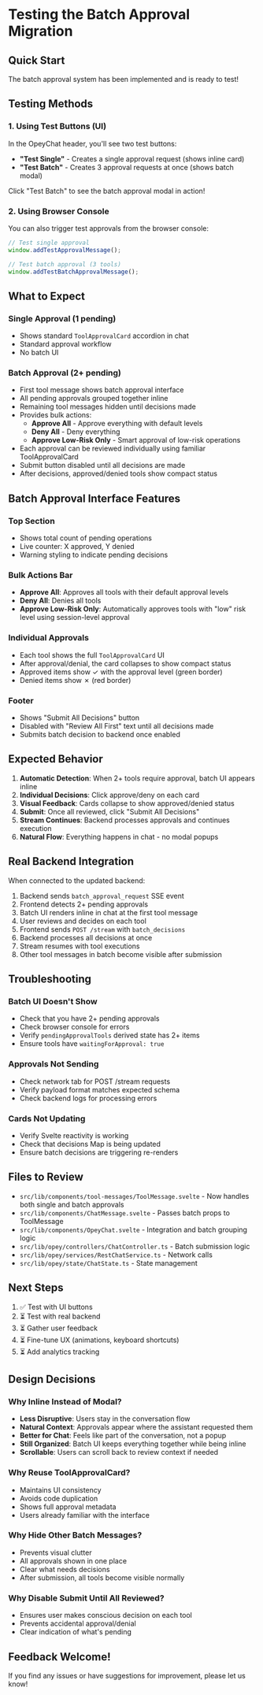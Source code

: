 # Testing the Batch Approval Migration

## Quick Start

The batch approval system has been implemented and is ready to test!

## Testing Methods

### 1. Using Test Buttons (UI)

In the OpeyChat header, you'll see two test buttons:

- **"Test Single"** - Creates a single approval request (shows inline card)
- **"Test Batch"** - Creates 3 approval requests at once (shows batch modal)

Click "Test Batch" to see the batch approval modal in action!

### 2. Using Browser Console

You can also trigger test approvals from the browser console:

```javascript
// Test single approval
window.addTestApprovalMessage();

// Test batch approval (3 tools)
window.addTestBatchApprovalMessage();
```

## What to Expect

### Single Approval (1 pending)
- Shows standard `ToolApprovalCard` accordion in chat
- Standard approval workflow
- No batch UI

### Batch Approval (2+ pending)
- First tool message shows batch approval interface
- All pending approvals grouped together inline
- Remaining tool messages hidden until decisions made
- Provides bulk actions:
  - **Approve All** - Approve everything with default levels
  - **Deny All** - Deny everything
  - **Approve Low-Risk Only** - Smart approval of low-risk operations
- Each approval can be reviewed individually using familiar ToolApprovalCard
- Submit button disabled until all decisions are made
- After decisions, approved/denied tools show compact status

## Batch Approval Interface Features

### Top Section
- Shows total count of pending operations
- Live counter: X approved, Y denied
- Warning styling to indicate pending decisions

### Bulk Actions Bar
- **Approve All**: Approves all tools with their default approval levels
- **Deny All**: Denies all tools
- **Approve Low-Risk Only**: Automatically approves tools with "low" risk level using session-level approval

### Individual Approvals
- Each tool shows the full `ToolApprovalCard` UI
- After approval/denial, the card collapses to show compact status
- Approved items show ✓ with the approval level (green border)
- Denied items show ✗ (red border)

### Footer
- Shows "Submit All Decisions" button
- Disabled with "Review All First" text until all decisions made
- Submits batch decision to backend once enabled

## Expected Behavior

1. **Automatic Detection**: When 2+ tools require approval, batch UI appears inline
2. **Individual Decisions**: Click approve/deny on each card
3. **Visual Feedback**: Cards collapse to show approved/denied status
4. **Submit**: Once all reviewed, click "Submit All Decisions"
5. **Stream Continues**: Backend processes approvals and continues execution
6. **Natural Flow**: Everything happens in chat - no modal popups

## Real Backend Integration

When connected to the updated backend:

1. Backend sends `batch_approval_request` SSE event
2. Frontend detects 2+ pending approvals
3. Batch UI renders inline in chat at the first tool message
4. User reviews and decides on each tool
5. Frontend sends `POST /stream` with `batch_decisions`
6. Backend processes all decisions at once
7. Stream resumes with tool executions
8. Other tool messages in batch become visible after submission

## Troubleshooting

### Batch UI Doesn't Show
- Check that you have 2+ pending approvals
- Check browser console for errors
- Verify `pendingApprovalTools` derived state has 2+ items
- Ensure tools have `waitingForApproval: true`

### Approvals Not Sending
- Check network tab for POST /stream requests
- Verify payload format matches expected schema
- Check backend logs for processing errors

### Cards Not Updating
- Verify Svelte reactivity is working
- Check that decisions Map is being updated
- Ensure batch decisions are triggering re-renders

## Files to Review

- `src/lib/components/tool-messages/ToolMessage.svelte` - Now handles both single and batch approvals
- `src/lib/components/ChatMessage.svelte` - Passes batch props to ToolMessage
- `src/lib/components/OpeyChat.svelte` - Integration and batch grouping logic
- `src/lib/opey/controllers/ChatController.ts` - Batch submission logic
- `src/lib/opey/services/RestChatService.ts` - Network calls
- `src/lib/opey/state/ChatState.ts` - State management

## Next Steps

1. ✅ Test with UI buttons
2. ⏳ Test with real backend
3. ⏳ Gather user feedback
4. ⏳ Fine-tune UX (animations, keyboard shortcuts)
5. ⏳ Add analytics tracking

## Design Decisions

### Why Inline Instead of Modal?
- **Less Disruptive**: Users stay in the conversation flow
- **Natural Context**: Approvals appear where the assistant requested them
- **Better for Chat**: Feels like part of the conversation, not a popup
- **Still Organized**: Batch UI keeps everything together while being inline
- **Scrollable**: Users can scroll back to review context if needed

### Why Reuse ToolApprovalCard?
- Maintains UI consistency
- Avoids code duplication
- Shows full approval metadata
- Users already familiar with the interface

### Why Hide Other Batch Messages?
- Prevents visual clutter
- All approvals shown in one place
- Clear what needs decisions
- After submission, all tools become visible normally

### Why Disable Submit Until All Reviewed?
- Ensures user makes conscious decision on each tool
- Prevents accidental approval/denial
- Clear indication of what's pending

## Feedback Welcome!

If you find any issues or have suggestions for improvement, please let us know!
